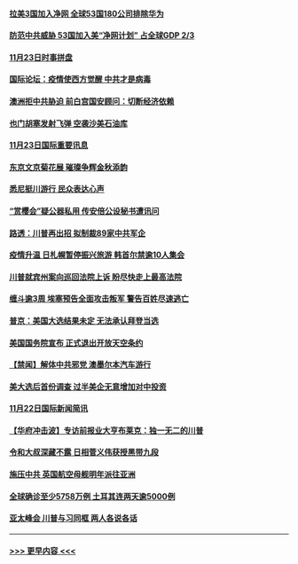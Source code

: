 #### [拉美3国加入净网 全球53国180公司排除华为](../pages/prog202/a102993812.md?t=11240951) 
#### [防范中共威胁 53国加入美“净网计划” 占全球GDP 2/3](../pages/prog202/a102993834.md?t=11240951) 
#### [11月23日时事拼盘](../pages/prog202/a102993797.md?t=11240951) 
#### [国际论坛：疫情使西方觉醒 中共才是病毒](../pages/prog202/a102993700.md?t=11240951) 
#### [澳洲拒中共胁迫 前白宫国安顾问：切断经济依赖](../pages/prog202/a102993676.md?t=11240951) 
#### [也门胡塞发射飞弹 空袭沙美石油库](../pages/prog202/a102993492.md?t=11240951) 
#### [11月23日国际重要讯息](../pages/prog202/a102993474.md?t=11240951) 
#### [东京文京菊花展  璀璨争辉金秋添韵](../pages/prog202/a102993523.md?t=11240951) 
#### [悉尼挺川游行 民众表达心声](../pages/prog202/a102993511.md?t=11240951) 
#### [“赏樱会”疑公器私用 传安倍公设秘书遭讯问](../pages/prog202/a102993455.md?t=11240951) 
#### [路透：川普再出招 拟制裁89家中共军企](../pages/prog202/a102993434.md?t=11240951) 
#### [疫情升温 日札幌暂停振兴旅游 韩首尔禁逾10人集会](../pages/prog202/a102993305.md?t=11240951) 
#### [川普就宾州案向巡回法院上诉 盼尽快走上最高法院](../pages/prog202/a102993259.md?t=11240951) 
#### [缠斗逾3周 埃塞预告全面攻击叛军 警告百姓尽速逃亡](../pages/prog202/a102993238.md?t=11240951) 
#### [普京：美国大选结果未定 无法承认拜登当选](../pages/prog202/a102993249.md?t=11240951) 
#### [美国国务院宣布 正式退出开放天空条约](../pages/prog202/a102992671.md?t=11240951) 
#### [【禁闻】解体中共邪党 澳墨尔本汽车游行](../pages/prog202/a102993077.md?t=11240951) 
#### [美大选后首份调查 过半美企无意增加对中投资](../pages/prog202/a102993018.md?t=11240951) 
#### [11月22日国际新闻简讯](../pages/prog202/a102992947.md?t=11240951) 
#### [【华府冲击波】专访前报业大亨布莱克：独一无二的川普](../pages/prog202/a102992924.md?t=11240951) 
#### [令和大叔深藏不露 日相菅义伟获授黑带九段](../pages/prog202/a102992777.md?t=11240951) 
#### [施压中共 英国航空母舰明年派往亚洲](../pages/prog202/a102992653.md?t=11240951) 
#### [全球确诊至少5758万例 土耳其连两天逾5000例](../pages/prog202/a102992627.md?t=11240951) 
#### [亚太峰会 川普与习同框 两人各说各话](../pages/prog202/a102992624.md?t=11240951) 

----
#### [ >>> 更早内容 <<< ](../indexes/prog202-earlier.md)
